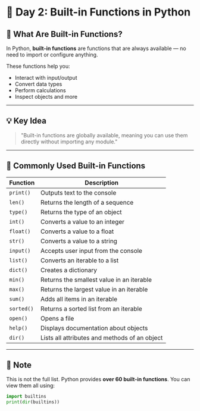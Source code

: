 # 🧰 Day 2: Built-in Functions in Python

## 📌 What Are Built-in Functions?

In Python, **built-in functions** are functions that are always available — no need to import or configure anything.

These functions help you:
- Interact with input/output
- Convert data types
- Perform calculations
- Inspect objects and more

---

## 💡 Key Idea

> "Built-in functions are globally available, meaning you can use them directly without importing any module."

---

## 🧪 Commonly Used Built-in Functions

| Function     | Description                                |
|--------------|--------------------------------------------|
| `print()`    | Outputs text to the console                |
| `len()`      | Returns the length of a sequence           |
| `type()`     | Returns the type of an object              |
| `int()`      | Converts a value to an integer             |
| `float()`    | Converts a value to a float                |
| `str()`      | Converts a value to a string               |
| `input()`    | Accepts user input from the console        |
| `list()`     | Converts an iterable to a list             |
| `dict()`     | Creates a dictionary                       |
| `min()`      | Returns the smallest value in an iterable  |
| `max()`      | Returns the largest value in an iterable   |
| `sum()`      | Adds all items in an iterable              |
| `sorted()`   | Returns a sorted list from an iterable     |
| `open()`     | Opens a file                               |
| `help()`     | Displays documentation about objects       |
| `dir()`      | Lists all attributes and methods of an object |

---

## 📘 Note

This is not the full list. Python provides **over 60 built-in functions**. You can view them all using:

```python
import builtins
print(dir(builtins))

